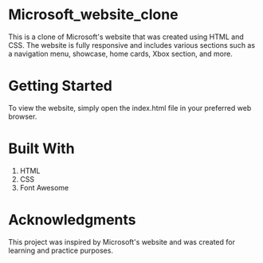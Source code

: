 # Microsoft_website_clone

This is a clone of Microsoft's website that was created using HTML and CSS. The website is fully responsive and includes various sections such as a navigation menu, showcase, home cards, Xbox section, and more.

# Getting Started

To view the website, simply open the index.html file in your preferred web browser.

# Built With

1. HTML
3. CSS
4. Font Awesome


 # Acknowledgments
 
This project was inspired by Microsoft's website and was created for learning and practice purposes.
